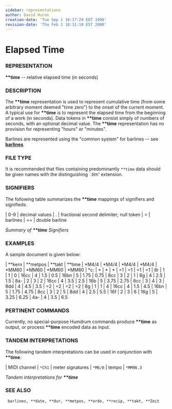 ```yaml
---
sidebar: representations
author: David Huron
creation-date: 'Tue Sep 1 10:17:29 EDT 1998'
revision-date: 'Thu Feb 3 10:31:10 EST 2000'
---
```



Elapsed Time
=======================================

### REPRESENTATION

 **\*\*time** \-- relative elapsed time (in seconds)

### DESCRIPTION

 The **\*\*time** representation is used to represent cumulative time
 (from some arbitrary moment deemed \"time zero\") to the onset of the
 current moment. A typical use for **\*\*time** is to represent the
 elapsed time from the beginning of a work (in seconds). Data tokens in
 **\*\*time** consist simply of numbers of seconds, with an optional
 decimal value. The **\*\*time** representation has no provision for
 representing \"hours\" or \"minutes\".

 Barlines are represented using the \"common system\" for barlines \--
 see [**barlines**](barlines.rep.html).

### FILE TYPE

 It is recommended that files containing predominantly `**time` data
 should be given names with the distinguishing \`.tim\' extension.

### SIGNIFIERS

 The following table summarizes the **\*\*time** mappings of signifiers
 and signifieds.

  | 0-9 |  decimal values
  | .  	|   fractional second delimiter; null token
  | =   |  barlines
  | ==  |  double barline

 *Summary of **\*\*time** Signifiers*

### EXAMPLES

 A sample document is given below:

  | \*\*kern | \*\*metpos |  \*\*takt |  \*\*time
  | \*M4/4   |  \*M4/4    |   \*M4/4  |   \*M4/4
  | \*MM60   |  \*MM60    |   \*MM60  |   \*MM60
  | \*c:     |  \*        |   \*      |   \*
  | =1       |  =1        |   =1      |   =1
  | 8r       |  1         |   1       |   0
  | 16cc     |  4         |   1.5     |   0.5
  | 16bn     |  5         |   1.75    |   0.75
  | 8cc      |  3         |   2       |   1
  | 8g       |  4         |   2.5     |   1.5
  | 8a-      |  2         |   3       |   2
  | 16cc     |  4         |   3.5     |   2.5
  | 16b      |  5         |   3.75    |   2.75
  | 8cc      |  3         |   4       |   3
  | 8dd      |  4         |   4.5     |   3.5
  | =2       |  =2        |   =2      |   =2
  | 8g       |  1         |   1       |   4
  | 16cc     |  4         |   1.5     |   4.5
  | 16bn     |  5         |   1.75    |   4.75
  | 8cc      |  3         |   2       |   5
  | 8dd      |  4         |   2.5     |   5.5
  | 16f      |  2         |   3       |   6
  | 16g      |  5         |   3.25    |   6.25
  | 4a-      |  4         |   3.5     |   6.5

### PERTINENT COMMANDS

 Currently, no special-purpose Humdrum commands produce **\*\*time** as
 output, or process **\*\*time** encoded data as input.

### TANDEM INTERPRETATIONS

 The following tandem interpretations can be used in conjunction with
 **\*\*time**:

  | MIDI channel      | `*Ch1`
  | meter signatures  | `*M6/8`
  | tempo             | `*MM96.3`

 *Tandem interpretations for **\*\*time***

### SEE ALSO

 ` barlines, **date, **dur, **metpos, **ordo, **recip, **takt, **Zeit`

